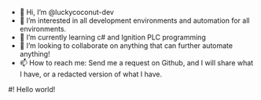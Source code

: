 - 👋 Hi, I’m @luckycoconut-dev
- 👀 I’m interested in all development environments and automation for all environments.
- 🌱 I’m currently learning c# and Ignition PLC programming
- 💞️ I’m looking to collaborate on anything that can further automate anything!
- 📫 How to reach me: Send me a request on Github, and I will share what I have, or a redacted version of what I have.

#! Hello world!
